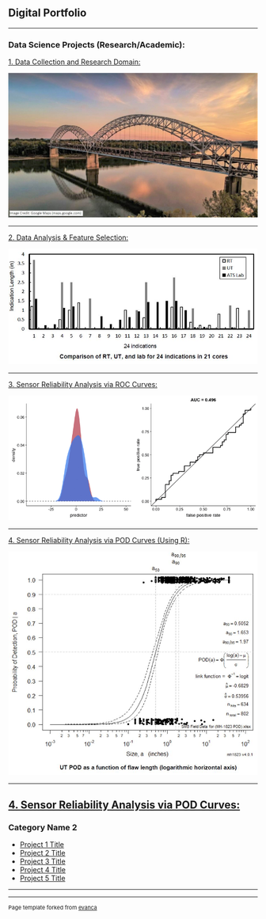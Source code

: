## Digital Portfolio

---

### Data Science Projects (Research/Academic):

[1. Data Collection and Research Domain:](/DataCollection_page)

<img src="images/smb.JPG?raw=true"/>

---
[2. Data Analysis & Feature Selection:](/DataAnalysis)

<img src="images/RT-UT-Lab.JPG?raw=true"/>

---
[3. Sensor Reliability Analysis via ROC Curves:](/ROCanalysis)

<img src="images/roc.gif?raw=true"/>


---
[4. Sensor Reliability Analysis via POD Curves (Using R):](/pod)

<img src="images/utpod.JPG?raw=true"/>


---
[4. Sensor Reliability Analysis via POD Curves:](/PODanalysis)
---

### Category Name 2

- [Project 1 Title](http://example.com/)
- [Project 2 Title](http://example.com/)
- [Project 3 Title](http://example.com/)
- [Project 4 Title](http://example.com/)
- [Project 5 Title](http://example.com/)

---




---
<p style="font-size:11px">Page template forked from <a href="https://github.com/evanca/quick-portfolio">evanca</a></p>
<!-- Remove above link if you don't want to attibute -->
